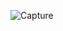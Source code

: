 ![Capture](https://user-images.githubusercontent.com/33928040/84176936-c16eaf80-aa9f-11ea-854c-bdfbc30e4c9c.JPG)
